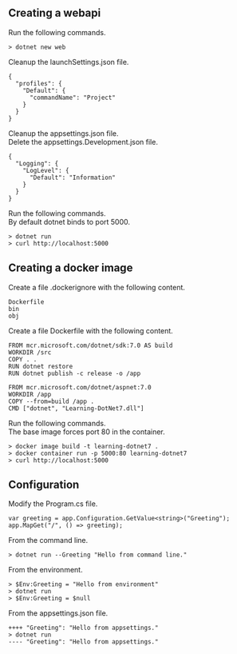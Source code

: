 Creating a webapi
-----------------
Run the following commands.

    > dotnet new web

Cleanup the launchSettings.json file.

    {
      "profiles": {
        "Default": {
          "commandName": "Project"
        }
      }
    }

Cleanup the appsettings.json file.  
Delete the appsettings.Development.json file.

    {
      "Logging": {
        "LogLevel": {
          "Default": "Information"
        }
      }
    }

Run the following commands.  
By default dotnet binds to port 5000.

    > dotnet run
    > curl http://localhost:5000

Creating a docker image
-----------------------
Create a file .dockerignore with the following content.

    Dockerfile
    bin
    obj

Create a file Dockerfile with the following content.  

    FROM mcr.microsoft.com/dotnet/sdk:7.0 AS build
    WORKDIR /src
    COPY . .
    RUN dotnet restore
    RUN dotnet publish -c release -o /app

    FROM mcr.microsoft.com/dotnet/aspnet:7.0
    WORKDIR /app
    COPY --from=build /app .
    CMD ["dotnet", "Learning-DotNet7.dll"]

Run the following commands.  
The base image forces port 80 in the container.

    > docker image build -t learning-dotnet7 .
    > docker container run -p 5000:80 learning-dotnet7
    > curl http://localhost:5000

Configuration
-------------
Modify the Program.cs file.

    var greeting = app.Configuration.GetValue<string>("Greeting");
    app.MapGet("/", () => greeting);

From the command line.

    > dotnet run --Greeting "Hello from command line."

From the environment.

    > $Env:Greeting = "Hello from environment"
    > dotnet run
    > $Env:Greeting = $null

From the appsettings.json file.

    ++++ "Greeting": "Hello from appsettings."
    > dotnet run
    ---- "Greeting": "Hello from appsettings."
